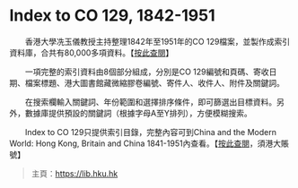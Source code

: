 # Index to CO 129, 1842-1951

　　香港大學冼玉儀教授主持整理1842年至1951年的CO 129檔案，並製作成索引資料庫，合共有80,000多項資料。【[按此查閱](https://lib.hku.hk/co129/ "CO 129")】
  
　　一項完整的索引資料由8個部分組成，分別是CO 129編號和頁碼、寄收日期、檔案標題、港大圖書館藏微縮膠卷編號、寄件人、收件人、附件及關鍵詞。

　　在搜索欄輸入關鍵詞、年份範圍和選擇排序條件，即可篩選出目標資料。另外，數據庫提供預設的關鍵詞（根據字母A至Y排列），方便模糊搜索。

　　Index to CO 129只提供索引目錄，完整內容可到China and the Modern World: Hong Kong, Britain and China 1841-1951內查看。【[按此查閱](https://go-gale-com.eproxy.lib.hku.hk/ps/aboutThisCollection?userGroupName=hku&inPS=true&mCode=83MZ&prodId=CFER "War and Colonial Department and Colonial Office: Hong Kong, Original Correspondence")，須港大賬號】
  
  
> 主頁：<https://lib.hku.hk>
